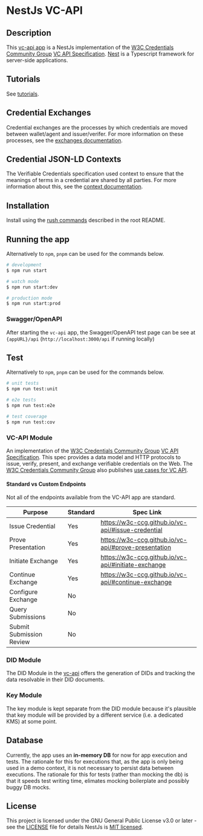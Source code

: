 # NestJs VC-API

## Description

This [vc-api app](./apps/vc-api) is a NestJs implementation of the [W3C Credentials Community Group](https://w3c-ccg.github.io/) [VC API Specification](https://w3c-ccg.github.io/vc-api).
[Nest](https://github.com/nestjs/nest) is a Typescript framework for server-side applications.

## Tutorials

See [tutorials](./docs/tutorials/).

## Credential Exchanges

Credential exchanges are the processes by which credentials are moved between wallet/agent and issuer/verifer.
For more information on these processes, see the [exchanges documentation](./docs/exchanges.md). 

## Credential JSON-LD Contexts

The Verifiable Credentials specification used context to ensure that the meanings of terms in a credential are shared by all parties.
For more information about this, see the [context documentation](./docs/contexts.md).

## Installation

Install using the [rush commands](../../README.md#installation) described in the root README.

## Running the app

Alternatively to `npm`, `pnpm` can be used for the commands below.

```bash
# development
$ npm run start

# watch mode
$ npm run start:dev

# production mode
$ npm run start:prod
```
### Swagger/OpenAPI

After starting the `vc-api` app, 
the Swagger/OpenAPI test page can be see at `{appURL}/api` (`http://localhost:3000/api` if running locally)

## Test

Alternatively to `npm`, `pnpm` can be used for the commands below.

```bash
# unit tests
$ npm run test:unit

# e2e tests
$ npm run test:e2e

# test coverage
$ npm run test:cov
```

### VC-API Module
An implementation of the [W3C Credentials Community Group](https://w3c-ccg.github.io/) [VC API Specification](https://w3c-ccg.github.io/universal-wallet-interop-spec/).
This spec provides a data model and HTTP protocols to issue, verify, present, and exchange verifiable credentials on the Web.
The [W3C Credentials Community Group](https://w3c-ccg.github.io/) also publishes [use cases for VC API](https://w3c-ccg.github.io/vc-api-use-cases/index.html).

#### Standard vs Custom Endpoints

Not all of the endpoints available from the VC-API app are standard.

| Purpose | Standard | Spec Link
| --- | --- | --- |
| Issue Credential | Yes | https://w3c-ccg.github.io/vc-api/#issue-credential
| Prove Presentation | Yes | https://w3c-ccg.github.io/vc-api/#prove-presentation
| Initiate Exchange | Yes | https://w3c-ccg.github.io/vc-api/#initiate-exchange
| Continue Exchange | Yes | https://w3c-ccg.github.io/vc-api/#continue-exchange
| Configure Exchange | No | 
| Query Submissions | No |  
| Submit Submission Review | No |

### DID Module

The DID Module in the [vc-api](./apps/vc-api) offers the generation of DIDs and tracking the data resolvable in their DID documents.

### Key Module
The key module is kept separate from the DID module because it's plausible that key module will be provided by a different service (i.e. a dedicated KMS) at some point.

## Database
Currently, the app uses an **in-memory DB** for now for app execution and tests.
The rationale for this for executions that, as the app is only being used in a demo context, it is not necessary to persist data between executions.
The rationale for this for tests (rather than mocking the db) is that it speeds test writing time, elimates mocking boilerplate and possibly buggy DB mocks.

## License

This project is licensed under the GNU General Public License v3.0 or later - see the [LICENSE](LICENSE) file for details
NestJs is [MIT licensed](LICENSE).

